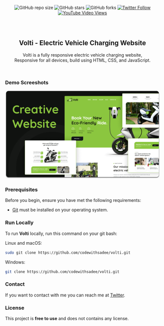<div align="center">
  
  ![GitHub repo size](https://img.shields.io/github/repo-size/codewithsadee/volti)
  ![GitHub stars](https://img.shields.io/github/stars/codewithsadee/volti?style=social)
  ![GitHub forks](https://img.shields.io/github/forks/codewithsadee/volti?style=social)
[![Twitter Follow](https://img.shields.io/twitter/follow/codewithsadee_?style=social)](https://twitter.com/intent/follow?screen_name=codewithsadee_)
  [![YouTube Video Views](https://img.shields.io/youtube/views/EBS4Cl0IK2Q?style=social)](https://youtu.be/EBS4Cl0IK2Q)

  <br />
  <br />

  <h2 align="center">Volti - Electric Vehicle Charging Website</h2>

  Volti is a fully responsive electric vehicle charging website, <br />Responsive for all devices, build using HTML, CSS, and JavaScript.
</div>

<br />

### Demo Screeshots

![Volti Desktop Demo](./readme-images/desktop.png "Desktop Demo")

### Prerequisites

Before you begin, ensure you have met the following requirements:

* [Git](https://git-scm.com/downloads "Download Git") must be installed on your operating system.

### Run Locally

To run **Volti** locally, run this command on your git bash:

Linux and macOS:

```bash
sudo git clone https://github.com/codewithsadee/volti.git
```

Windows:

```bash
git clone https://github.com/codewithsadee/volti.git
```

### Contact

If you want to contact with me you can reach me at [Twitter](https://www.twitter.com/codewithsadee).

### License

This project is **free to use** and does not contains any license.
